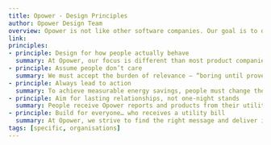 ```yaml
---
title: Opower - Design Principles
author: Opower Design Team
overview: Opower is not like other software companies. Our goal is to drive measurable energy savings, so we stick to 5 behavioral design principles for delighting and informing energy customers.
link:
principles:
- principle: Design for how people actually behave
  summary: At Opower, our focus is different than most product companies: we strive to influence people's daily actions outside of our product. To do this, we’ve become experts in the science of behavior change. We incorporate behavioral science techniques such as normative comparison, social proof, loss language, defaults, and user commitment into our product designs.
- principle: Assume people don’t care
  summary: We must accept the burden of relevance — “boring until proven otherwise.” Studies show that people only spend 9 minutes per year thinking about their energy use, so we're starting at a disadvantage. We respect people's limited time, so we use familiar mental models, clear language, and visual cues to help people quickly process our messages.
- principle: Always lead to action
  summary: To achieve measurable energy savings, people must change their behavior. We take the time to understand our users so that our savings tips are actionable and can integrate into their lives. Users should always have a clear next step to take.
- principle: Aim for lasting relationships, not one-night stands
  summary: People receive Opower reports and products from their utility company. It is important to respect that relationship, and help improve it over time. As we learn more about people while they use our products, we adapt to their circumstances by providing appropriate encouragement and rewards.
- principle: Build for everyone… who receives a utility bill
  summary: At Opower, we strive to find the right message and deliver it through the appropriate channel to make sure everyone, everywhere, has the information they need to be energy efficient regardless of their age, income, language, energy knowledge, or access to technology.
tags: [specific, organisations]
---
```

